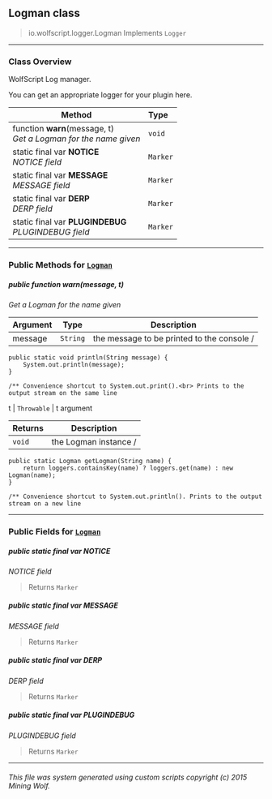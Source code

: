 ## Logman __class__

>io.wolfscript.logger.Logman
>Implements `Logger`

---

### Class Overview

WolfScript Log manager. <p/> You can get an appropriate logger for your plugin here.

Method | Type   
--- | :--- 
 function __warn__(message, t) <br> _Get a Logman for the name given_ | `void`
static final var __NOTICE__ <br> _NOTICE field_ | `Marker`
static final var __MESSAGE__ <br> _MESSAGE field_ | `Marker`
static final var __DERP__ <br> _DERP field_ | `Marker`
static final var __PLUGINDEBUG__ <br> _PLUGINDEBUG field_ | `Marker`



---


### Public Methods for [`Logman`](Logman.md)

##### <a id='warn'></a>public  function __warn__(message, t)

_Get a Logman for the name given_

Argument | Type | Description  
--- | --- | --- 
message | `String` | the message to be printed to the console /
    public static void println(String message) {
        System.out.println(message);
    }

    /** Convenience shortcut to System.out.print().<br> Prints to the output stream on the same line
t | `Throwable` | t argument

Returns | Description
--- | --- 
`void` | the Logman instance /
    public static Logman getLogman(String name) {
        return loggers.containsKey(name) ? loggers.get(name) : new Logman(name);
    }

    /** Convenience shortcut to System.out.println(). Prints to the output stream on a new line


---

### Public Fields for [`Logman`](Logman.md)

##### <a id='notice'></a>public static final var __NOTICE__

_NOTICE field_

>Returns
>  `Marker`

##### <a id='message'></a>public static final var __MESSAGE__

_MESSAGE field_

>Returns
>  `Marker`

##### <a id='derp'></a>public static final var __DERP__

_DERP field_

>Returns
>  `Marker`

##### <a id='plugindebug'></a>public static final var __PLUGINDEBUG__

_PLUGINDEBUG field_

>Returns
>  `Marker`

---


###### This file was system generated using custom scripts copyright (c) 2015 Mining Wolf.
	

